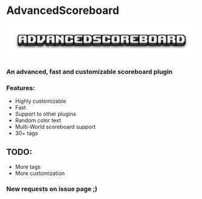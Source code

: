 # AdvancedScoreboard

![Alt text](backgrounder.png?raw=true "Title")
### An advanced, fast and customizable scoreboard plugin
### Features:
- Highly customizable
- Fast
- Support to other plugins
- Random color text
- Multi-World scoreboard support
- 30+ tags
## TODO:
   - More tags
   - More customization
  
### New requests on issue page ;)
